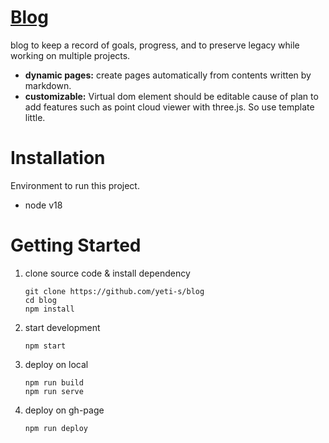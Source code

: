 # [Blog](https://github.com/yeti-s/blog)
blog to keep a record of goals, progress, and to preserve legacy while working on multiple projects.

 
* **dynamic pages:** create pages automatically from contents written by markdown.
* **customizable:** Virtual dom element should be editable cause of plan to add features such as point cloud viewer with three.js. So use template little.

# Installation
Environment to run this project.
* node v18

# Getting Started
1. clone source code & install dependency
    ```
    git clone https://github.com/yeti-s/blog
    cd blog
    npm install
    ```
2. start development
   ```
   npm start
   ```
3. deploy on local
    ```
    npm run build
    npm run serve
    ```
4. deploy on gh-page
   ```
   npm run deploy
   ```